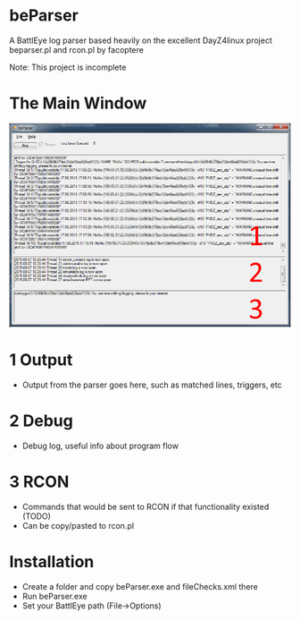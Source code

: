 # beParser
A BattlEye log parser based heavily on the excellent DayZ4linux project beparser.pl and rcon.pl by facoptere

Note: This project is incomplete

# The Main Window
![Main Window](misc/beParser_window.png?raw=true "The Main Window")
# 1 Output
* Output from the parser goes here, such as matched lines, triggers, etc

# 2 Debug
* Debug log, useful info about program flow
 
# 3 RCON
* Commands that would be sent to RCON if that functionality existed (TODO)
* Can be copy/pasted to rcon.pl

# Installation
* Create a folder and copy beParser.exe and fileChecks.xml there
* Run beParser.exe
* Set your BattlEye path (File->Options)
